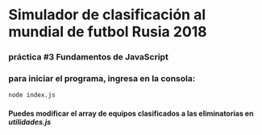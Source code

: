 # Simulador de clasificación al mundial de futbol Rusia 2018

### práctica #3 Fundamentos de JavaScript

### para iniciar el programa, ingresa en la consola:

```bash
node index.js
```

#### Puedes modificar el array de equipos clasificados a las eliminatorias en _utilidades.js_
